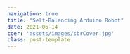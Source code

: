 ```yaml
---
navigation: true
title: "Self-Balancing Arduino Robot"
date: 2021-06-14
coer: 'assets/images/sbrCover.jpg'
class: post-template
---
```



